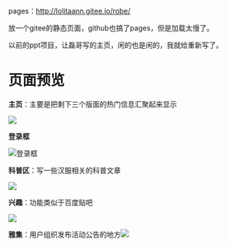 pages：<http://lolitaann.gitee.io/robe/>

放一个gitee的静态页面，github也搞了pages，但是加载太慢了。

以前的ppt项目，让磊哥写的主页，闲的也是闲的，我就给重新写了。

# 页面预览

**主页**：主要是把剩下三个版面的热门信息汇聚起来显示

![](https://gitee.com/LolitaAnn/robe/raw/master/pic/1.png)

**登录框**

![登录框](https://gitee.com/LolitaAnn/robe/raw/master/pic/0.png)

**科普区**：写一些汉服相关的科普文章

![](https://gitee.com/LolitaAnn/robe/raw/master/pic/2.png)

**兴趣**：功能类似于百度贴吧

![](https://gitee.com/LolitaAnn/robe/raw/master/pic/3.png)

**雅集**：用户组织发布活动公告的地方![](https://gitee.com/LolitaAnn/robe/raw/master/pic/4.png)